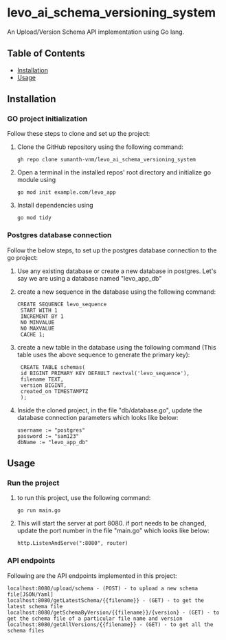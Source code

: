 # levo_ai_schema_versioning_system

An Upload/Version Schema API implementation using Go lang.

## Table of Contents

- [Installation](#installation)
- [Usage](#usage)

## Installation

### GO project initialization

Follow these steps to clone and set up the project:

1. Clone the GitHub repository using the following command:

   ```terminal
   gh repo clone sumanth-vnm/levo_ai_schema_versioning_system
   ```

2. Open a terminal in the installed repos' root directory and initialize go module using

    ```terminal
   go mod init example.com/levo_app
   ```

3. Install dependencies using

    ```terminal
   go mod tidy
   ```


### Postgres database connection

Follow the below steps, to set up the postgres database connection to the go project:

1. Use any existing database or create a new database in postgres. Let's say we are using a database named "levo_app_db"

2. create a new sequence in the database using the following command:

   ```terminal
   CREATE SEQUENCE levo_sequence
    START WITH 1
    INCREMENT BY 1
    NO MINVALUE
    NO MAXVALUE
    CACHE 1;
   ```

3. create a new table in the database using the following command (This table uses the above sequence to generate the primary key):

   ```terminal
    CREATE TABLE schemas(
    id BIGINT PRIMARY KEY DEFAULT nextval('levo_sequence'),
    filename TEXT,
    version BIGINT,
    created_on TIMESTAMPTZ
    );
    ```

4. Inside the cloned project, in the file "db/database.go",
    update the database connection parameters which looks like below:
    
    ```terminal
    username := "postgres"
	password := "sam123"
	dbName := "levo_app_db"
    ```

## Usage

### Run the project

1. to run this project, use the following command:

    ```terminal
    go run main.go
    ```
2. This will start the server at port 8080. if port needs to be changed, update the port number in the file "main.go" which looks like below:

    ```terminal
    http.ListenAndServe(":8080", router)
    ```

### API endpoints

Following are the API endpoints implemented in this project:
```terminal
localhost:8080/upload/schema - (POST) - to upload a new schema file[JSON/Yaml]
localhost:8080/getLatestSchema/{{filename}} - (GET) - to get the latest schema file
localhost:8080/getSchemaByVersion/{{filename}}/{version} - (GET) - to get the schema file of a particular file name and version
localhost:8080/getAllVersions/{{filename}} - (GET) - to get all the schema files
```






 
